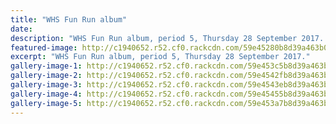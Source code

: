```yaml
---
title: "WHS Fun Run album"
date: 
description: "WHS Fun Run album, period 5, Thursday 28 September 2017..."
featured-image: http://c1940652.r52.cf0.rackcdn.com/59e45280b8d39a463b0002f2/cover-photo-of-girls-jumping-in-air.jpg
excerpt: "WHS Fun Run album, period 5, Thursday 28 September 2017."
gallery-image-1: http://c1940652.r52.cf0.rackcdn.com/59e453c5b8d39a463b000300/22008214_866114910204283_2074614341865346292_n.jpg
gallery-image-2: http://c1940652.r52.cf0.rackcdn.com/59e4542fb8d39a463b00030e/22046039_866111330204641_8782012736487820898_n.jpg
gallery-image-3: http://c1940652.r52.cf0.rackcdn.com/59e4543eb8d39a463b000310/22046385_866112883537819_7460811769267975695_n.jpg
gallery-image-4: http://c1940652.r52.cf0.rackcdn.com/59e45455b8d39a463b000312/22046460_866111713537936_7136715632067039839_n.jpg
gallery-image-5: http://c1940652.r52.cf0.rackcdn.com/59e453a7b8d39a463b0002fc/22008119_866115846870856_4518022441329026263_n.jpg
---
```

